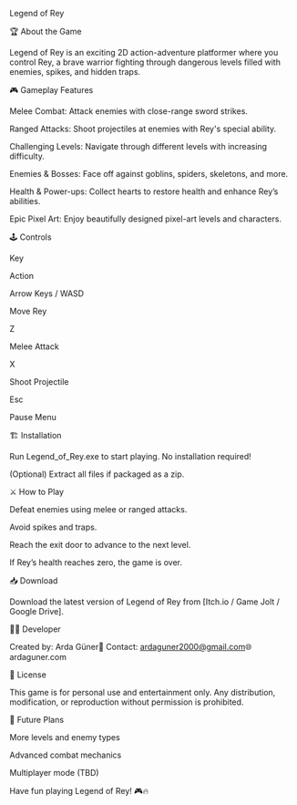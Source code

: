 Legend of Rey

🏆 About the Game

Legend of Rey is an exciting 2D action-adventure platformer where you control Rey, a brave warrior fighting through dangerous levels filled with enemies, spikes, and hidden traps.

🎮 Gameplay Features

Melee Combat: Attack enemies with close-range sword strikes.

Ranged Attacks: Shoot projectiles at enemies with Rey's special ability.

Challenging Levels: Navigate through different levels with increasing difficulty.

Enemies & Bosses: Face off against goblins, spiders, skeletons, and more.

Health & Power-ups: Collect hearts to restore health and enhance Rey’s abilities.

Epic Pixel Art: Enjoy beautifully designed pixel-art levels and characters.

🕹️ Controls

Key

Action

Arrow Keys / WASD

Move Rey

Z

Melee Attack

X

Shoot Projectile

Esc

Pause Menu

🏗️ Installation

Run Legend_of_Rey.exe to start playing. No installation required!

(Optional) Extract all files if packaged as a zip.

⚔️ How to Play

Defeat enemies using melee or ranged attacks.

Avoid spikes and traps.

Reach the exit door to advance to the next level.

If Rey’s health reaches zero, the game is over.

📥 Download

Download the latest version of Legend of Rey from [Itch.io / Game Jolt / Google Drive].

👨‍💻 Developer

Created by: Arda Güner📧 Contact: ardaguner2000@gmail.com🌐 ardaguner.com

📜 License

This game is for personal use and entertainment only. Any distribution, modification, or reproduction without permission is prohibited.

🚀 Future Plans

More levels and enemy types

Advanced combat mechanics

Multiplayer mode (TBD)

Have fun playing Legend of Rey! 🎮🔥
